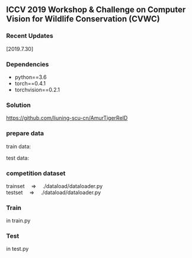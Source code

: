 ## ICCV 2019 Workshop & Challenge on Computer Vision for Wildlife Conservation (CVWC)

### Recent Updates
[2019.7.30]
### Dependencies
- python==3.6
- torch==0.4.1
- torchvision==0.2.1


### Solution  
https://github.com/liuning-scu-cn/AmurTigerReID

### prepare data  
train data: &ensp;

test data: &ensp;

### competition dataset  
trainset &ensp;&ensp;=> &ensp;&ensp;./dataload/dataloader.py  
testset &ensp;&ensp;=> &ensp;&ensp;./dataload/dataloader.py


### Train  
in train.py  

### Test  
in test.py  
